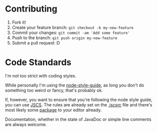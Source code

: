 # Contributing

  1. Fork it!
  2. Create your feature branch: `git checkout -b my-new-feature`
  3. Commit your changes: `git commit -am 'Add some feature'`
  4. Push to the branch: `git push origin my-new-feature`
  5. Submit a pull request :D

# Code Standards

  I'm not too strict with coding styles.

  While personally I'm using the [node-style-guide](https://github.com/felixge/node-style-guide), as long you don't do something too weird or fancy, that's probably ok.

  If, however, you want to ensure that you're following the node style guide, you can use [JSCS](https://github.com/jscs-dev/node-jscs). The rules are already set on the [.jscsrc](https://github.com/babel/babel-loader/blob/main/.jscsrc) file and there's most likely some [package](http://jscs.info/overview.html#friendly-packages) to your editor already.

  Documentation, whether in the state of JavaDoc or simple line comments are always welcome.
